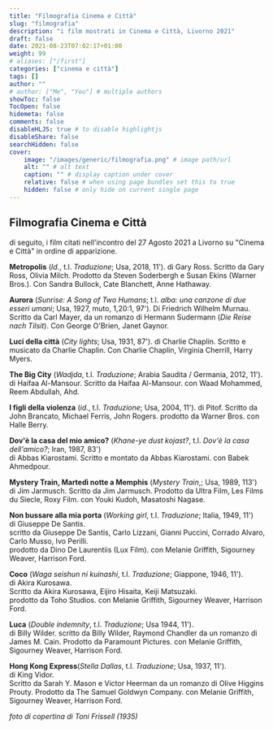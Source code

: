 ```yaml
---
title: "Filmografia Cinema e Città"
slug: "filmografia"
description: "i film mostrati in Cinema e Città, Livorno 2021"
draft: false
date: 2021-08-23T07:02:17+01:00
weight: 99
# aliases: ["/first"]
categories: ["cinema e città"]
tags: []
author: ""
# author: ["Me", "You"] # multiple authors
showToc: false
TocOpen: false
hidemeta: false
comments: false
disableHLJS: true # to disable highlightjs
disableShare: false
searchHidden: false
cover:
    image: "/images/generic/filmografia.png" # image path/url
    alt: "" # alt text
    caption: "" # display caption under cover
    relative: false # when using page bundles set this to true
    hidden: false # only hide on current single page
---
```



## Filmografia Cinema e Città

di seguito, i film citati nell'incontro del 27 Agosto 2021 a Livorno su "Cinema e Città" in ordine di apparizione.

**Metropolis** (_Id._, t.l. _Traduzione_; Usa, 2018, 11').
di Gary Ross.
Scritto da Gary Ross, Olivia Milch.
Prodotto da Steven Soderbergh e Susan Ekins (Warner Bros.).
Con Sandra Bullock, Cate Blanchett, Anne Hathaway.

**Aurora** (_Sunrise: A Song of Two Humans_; t.l. _alba: una canzone di due esseri umani_; Usa, 1927, muto, 1,20:1, 97').
Di Friedrich Wilhelm Murnau.
Scritto da Carl Mayer, da un romanzo di	Hermann Sudermann (_Die Reise nach Tilsit_).
Con George O'Brien, Janet Gaynor.

**Luci della città** (_City lights_; Usa, 1931, 87').
di Charlie Chaplin.
Scritto e musicato da Charlie Chaplin.
Con Charlie Chaplin, Virginia Cherrill, Harry Myers.

**The Big City** (_Wadjda_, t.l. _Traduzione_; Arabia Saudita / Germania, 2012, 11').
di Haifaa Al-Mansour.
Scritto da Haifaa Al-Mansour.
con Waad Mohammed, Reem Abdullah, Ahd.

**I figli della violenza** (_id._, t.l. _Traduzione_; Usa, 2004, 11').
di Pitof.
Scritto da John Brancato, Michael Ferris, John Rogers.
prodotto da Warner Bros.
con Halle Berry.

**Dov'è la casa del mio amico?** (_Khane-ye dust kojast?_, t.l. _Dov'è la casa dell'amico?_; Iran, 1987, 83')  
di Abbas Kiarostami.
Scritto e montato da Abbas Kiarostami.
con Babek Ahmedpour.

**Mystery Train, Martedì notte a Memphis** (_Mystery Train_,; Usa, 1989, 113')  
di Jim Jarmusch.
Scritto da Jim Jarmusch.
Prodotto da Ultra Film, Les Films du Siecle, Roxy Film.
con Youki Kudoh, Masatoshi Nagase.

**Non bussare alla mia porta** (_Working girl_, t.l. _Traduzione_; Italia, 1949, 11')  
di Giuseppe De Santis.  
scritto da Giuseppe De Santis, Carlo Lizzani, Gianni Puccini, Corrado Alvaro, Carlo Musso, Ivo Perilli.  
prodotto da Dino De Laurentiis (Lux Film).
con Melanie Griffith, Sigourney Weaver, Harrison Ford.

**Coco** (_Waga seishun ni kuinashi_, t.l. _Traduzione_; Giappone, 1946, 11').  
di Akira Kurosawa.  
Scritto da Akira Kurosawa, Eijiro Hisaita, Keiji Matsuzaki.  
prodotto da Toho Studios.
con Melanie Griffith, Sigourney Weaver, Harrison Ford.

**Luca** (_Double indemnity_, t.l. _Traduzione_; Usa 1944, 11').  
di Billy Wilder.
scritto da Billy Wilder, Raymond Chandler da un romanzo di James M. Cain.
Prodotto da Paramount Pictures.
con Melanie Griffith, Sigourney Weaver, Harrison Ford.

**Hong Kong Express**(_Stella Dallas_, t.l. _Traduzione_; Usa, 1937, 11').  
di King Vidor.  
Scritto da Sarah Y. Mason e Victor Heerman da un romanzo di Olive Higgins Prouty.
Prodotto da The Samuel Goldwyn Company.
con Melanie Griffith, Sigourney Weaver, Harrison Ford.


_foto di copertina di Toni Frissell (1935)_
